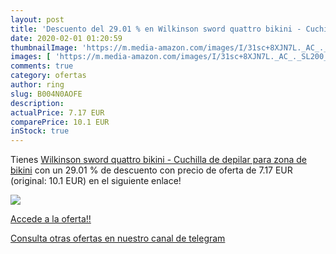 ```yaml
---
layout: post
title: 'Descuento del 29.01 % en Wilkinson sword quattro bikini - Cuchill'
date: 2020-02-01 01:20:59
thumbnailImage: 'https://m.media-amazon.com/images/I/31sc+8XJN7L._AC_._SL200_.jpg'
images: [ 'https://m.media-amazon.com/images/I/31sc+8XJN7L._AC_._SL200_.jpg' ]
comments: true
category: ofertas
author: ring
slug: B004N0AOFE
description:
actualPrice: 7.17 EUR
comparePrice: 10.1 EUR
inStock: true
---
```


Tienes [Wilkinson sword quattro bikini - Cuchilla de depilar para zona de bikini](https://www.amazon.com/dp/B004N0AOFE/?tag=redken08-20) con un 29.01 % de descuento con precio de oferta de 7.17 EUR (original: 10.1 EUR) en el siguiente enlace!

[![](https://m.media-amazon.com/images/I/31sc+8XJN7L._AC_._SL200_.jpg)](https://www.amazon.com/dp/B004N0AOFE/?tag=redken08-20)

[Accede a la oferta!!](https://www.amazon.com/dp/B004N0AOFE/?tag=redken08-20)

[Consulta otras ofertas en nuestro canal de telegram](https://t.me/s/ofertas25)
